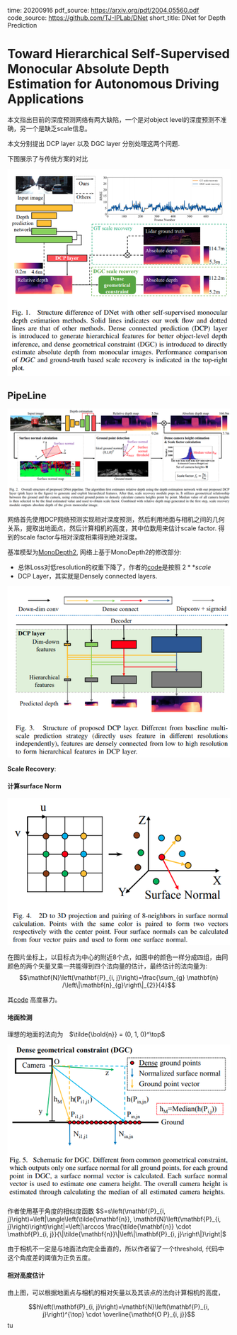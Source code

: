 time: 20200916
pdf_source: https://arxiv.org/pdf/2004.05560.pdf
code_source: https://github.com/TJ-IPLab/DNet
short_title: DNet for Depth Prediction

#  Toward Hierarchical Self-Supervised Monocular Absolute Depth Estimation for Autonomous Driving Applications

本文指出目前的深度预测网络有两大缺陷，一个是对object level的深度预测不准确，另一个是缺乏scale信息。

本文分别提出 DCP layer 以及 DGC layer 分别处理这两个问题.

下图展示了与传统方案的对比

![image](res/DNet_arch.png)

## PipeLine

![image](res/DNet_pipeline.png)

网络首先使用DCP网络预测实现相对深度预测，然后利用地面与相机之间的几何关系，提取出地面点，然后计算相机的高度，其中位数用来估计scale factor. 得到的scale factor与相对深度相乘得到绝对深度。

基准模型为[MonoDepth2](https://github.com/nianticlabs/monodepth2), 网络上基于MonoDepth2的修改部分:

- 总体Loss对低resolution的权重下降了，作者的[code](https://github.com/TJ-IPLab/DNet/blob/e286ba3312a1baf36e9763af2dc7ea4807947110/trainer.py#L483)是按照 $2 ** scale$
- DCP Layer，其实就是Densely connected layers.
  
![image](res/DNet_DCP.png)

**Scale Recovery**:

#### 计算surface Norm

![image](res/DNet_surfaceNormal.png)

在图片坐标上，以目标点为中心的附近8个点，如图中的颜色一样分成四组，由同颜色的两个矢量叉乘一共能得到四个法向量的估计，最终估计的法向量为:
$$\mathbf{N}\left(\mathbf{P}_{i, j}\right)=\frac{\sum_{g} \mathbf{n} /\left\|\mathbf{n}_{g}\right\|_{2}}{4}$$

其[code](https://github.com/TJ-IPLab/DNet/blob/master/layers.py#L266) 高度暴力。

#### 地面检测
理想的地面的法向为　$\tilde{\bold{n}} = (0, 1, 0)^\top$

![image](res/DNet_DGC.png)

作者使用基于角度的相似度函数 
$S=s\left(\mathbf{P}_{i, j}\right)=\left|\angle\left(\tilde{\mathbf{n}}, \mathbf{N}\left(\mathbf{P}_{i, j}\right)\right)\right|=\left|\arccos \frac{\tilde{\mathbf{n}} \cdot \mathbf{P}_{i, j}}{\|\tilde{\mathbf{n}}\|\left\|\mathbf{P}_{i, j}\right\|}\right|$

由于相机不一定是与地面法向完全垂直的，所以作者留了一个threshold, 代码中这个角度差的阈值为正负五度。

#### 相对高度估计

由上图，可以根据地面点与相机的相对矢量以及其该点的法向计算相机的高度，

$$h\left(\mathbf{P}_{i, j}\right)=\mathbf{N}\left(\mathbf{P}_{i, j}\right)^{\top} \cdot \overline{\mathbf{O P}_{i, j}}$$tu